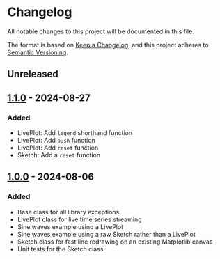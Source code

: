 # Changelog

All notable changes to this project will be documented in this file.

The format is based on [Keep a Changelog](https://keepachangelog.com/en/1.0.0/), and this project adheres to [Semantic Versioning](https://semver.org/spec/v2.0.0.html).

## Unreleased

## [1.1.0] - 2024-08-27

### Added

- LivePlot: Add `legend` shorthand function
- LivePlot: Add `push` function
- LivePlot: Add `reset` function
- Sketch: Add a `reset` function

## [1.0.0] - 2024-08-06

### Added

- Base class for all library exceptions
- LivePlot class for live time series streaming
- Sine waves example using a LivePlot
- Sine waves example using a raw Sketch rather than a LivePlot
- Sketch class for fast line redrawing on an existing Matplotlib canvas
- Unit tests for the Sketch class

[unreleased]: https://github.com/stephane-caron/matplotlive/compare/v1.0.0...HEAD
[1.1.0]: https://github.com/stephane-caron/matplotlive/compare/v1.0.0...v1.1.0
[1.0.0]: https://github.com/stephane-caron/matplotlive/releases/tag/v1.0.0
